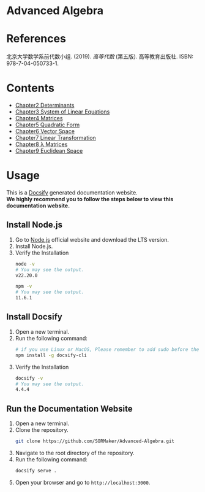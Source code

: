 # Advanced Algebra
# References
北京大学数学系前代数小组. (2019). *高等代数* (第五版). 高等教育出版社. ISBN: 978-7-04-050733-1.

# Contents
- [Chapter2 Determinants](Determinants.md)
- [Chapter3 System of Linear Equations](System%20of%20Linear%20Equations.md)
- [Chapter4 Matrices](Matrices.md)
- [Chapter5 Quadratic Form](Quadratic%20Form.md)
- [Chapter6 Vector Space](Vector%20Space.md)
- [Chapter7 Linear Transformation](Linear%20Transformation.md)
- [Chapter8 λ Matrices](λ%20Matrices.md)
- [Chapter9 Euclidean Space](Euclidean%20Space.md)
  
# Usage

This is a [Docsify](https://docsify.js.org/#/) generated documentation website.\
**We highly recommend you to follow the steps below to view this documentation website.**
## Install Node.js
1. Go to [Node.js](https://nodejs.org/en/) official website and download the LTS version.
2. Install Node.js.
3. Verify the Installation
   ```bash
   node -v
   # You may see the output.
   v22.20.0
   ```
   ```bash
   npm -v
   # You may see the output.
   11.6.1
   ```

## Install Docsify
1. Open a new terminal.
2. Run the following command:
   ```bash
   # if you use Linux or MacOS, Please remember to add sudo before the command.
   npm install -g docsify-cli
   ```
3. Verify the Installation
   ```bash
   docsify -v
   # You may see the output.
   4.4.4
   ```
## Run the Documentation Website
1. Open a new terminal.
2. Clone the repository.
   ```bash
   git clone https://github.com/SORMaker/Advanced-Algebra.git
   ```
3. Navigate to the root directory of the repository.
4. Run the following command:
   ```bash
   docsify serve .
   ```
5. Open your browser and go to `http://localhost:3000`.